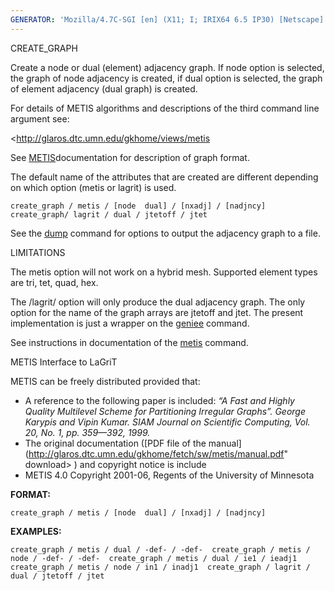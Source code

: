 ```yaml
---
GENERATOR: 'Mozilla/4.7C-SGI [en] (X11; I; IRIX64 6.5 IP30) [Netscape]'
---
```


CREATE\_GRAPH

 Create a node or dual (element) adjacency graph. If node option is
 selected, the graph of node adjacency is created, if dual option is
 selected, the graph of element adjacency (dual graph) is created.

 For details of METIS algorithms and descriptions of the third command
 line argument see:

 <http://glaros.dtc.umn.edu/gkhome/views/metis

 See [METIS](metis.md)documentation for description of graph format.

 The default name of the attributes that are created are different
 depending on which option (metis or lagrit) is used.

 `create_graph / metis / [node  dual] / [nxadj] / [nadjncy]  create_graph/ lagrit / dual / jtetoff / jtet   `

 See the [dump](DUMP2.md) command for options to output the adjacency
 graph to a file.`   `



LIMITATIONS

 The metis option will not work on a hybrid mesh. Supported element
 types are tri, tet, quad, hex.

 The /lagrit/ option will only produce the dual adjacency graph. The
 only option for the name of the graph arrays are jtetoff and jtet. The
 present implementation is just a wrapper on the [geniee](GENIEE.md)
 command.


 See instructions in documentation of the [metis](metis.md) command.

METIS Interface to LaGriT


 METIS can be freely distributed provided that:

-   A reference to the following paper is included: *“A Fast and Highly
    Quality Multilevel Scheme for Partitioning Irregular Graphs”. George
    Karypis and Vipin Kumar. SIAM Journal on Scientific Computing, Vol.
    20, No. 1, pp. 359—392, 1999.*
-   The original documentation ([PDF file of the
    manual](http://glaros.dtc.umn.edu/gkhome/fetch/sw/metis/manual.pdf" download> </a>)
    and copyright notice is include
-   METIS 4.0 Copyright 2001-06, Regents of the University of Minnesota

**FORMAT:**

 `create_graph / metis / [node  dual] / [nxadj] / [nadjncy]`

**EXAMPLES:**

 `create_graph / metis / dual / -def- / -def-  create_graph / metis / node / -def- / -def-  create_graph / metis / dual / ie1 / ieadj1  create_graph / metis / node / in1 / inadj1  create_graph / lagrit / dual / jtetoff / jtet`



